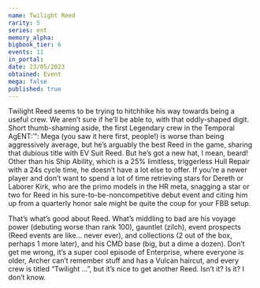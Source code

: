 ```yaml
---
name: Twilight Reed
rarity: 5
series: ent
memory_alpha:
bigbook_tier: 6
events: 11
in_portal:
date: 23/05/2023
obtained: Event
mega: false
published: true
---
```


Twilight Reed seems to be trying to hitchhike his way towards being a useful crew. We aren’t sure if he’ll be able to, with that oddly-shaped digit. Short thumb-shaming aside, the first Legendary crew in the Temporal AgENT:™: Mega (you saw it here first, people!) is worse than being aggressively average, but he’s arguably the best Reed in the game, sharing that dubious title with EV Suit Reed. But he’s got a new hat, I mean, beard! Other than his Ship Ability, which is a 25% limitless, triggerless Hull Repair with a 24s cycle time, he doesn’t have a lot else to offer. If you’re a newer player and don’t want to spend a lot of time retrieving stars for Dereth or Laborer Kirk, who are the primo models in the HR meta, snagging a star or two for Reed in his sure-to-be-noncompetitive debut event and citing him up from a quarterly honor sale might be quite the coup for your FBB setup.

That’s what’s good about Reed. What’s middling to bad are his voyage power (debuting worse than rank 100), gauntlet (zilch), event prospects (Reed events are like… never ever), and collections (2 out of the box, perhaps 1 more later), and his CMD base (big, but a dime a dozen). Don’t get me wrong, it’s a super cool episode of Enterprise, where everyone is older, Archer can’t remember stuff and has a Vulcan haircut, and every crew is titled “Twilight …”, but it’s nice to get another Reed. Isn’t it? Is it? I don’t know.
